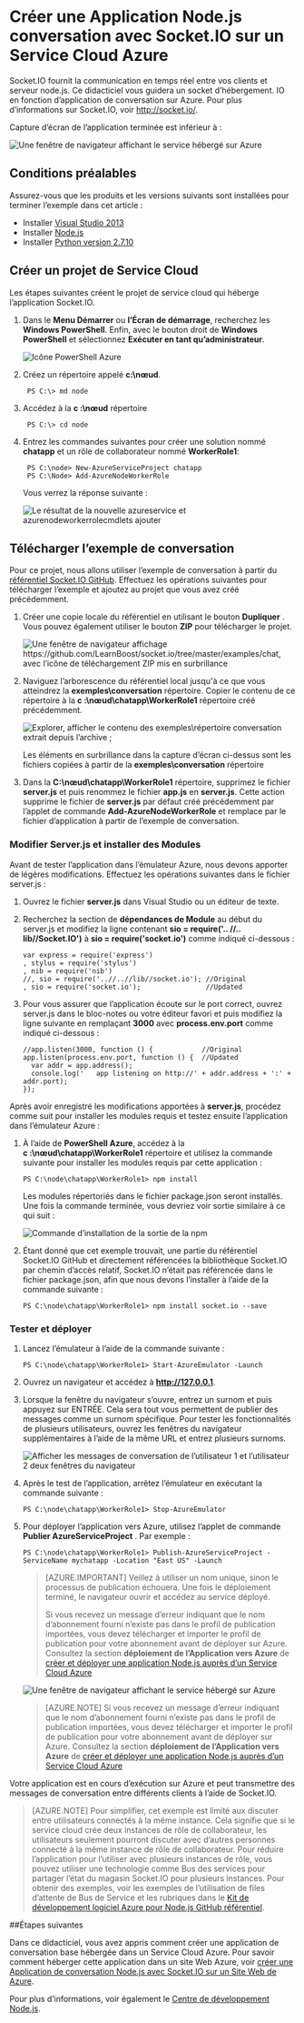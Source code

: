 <properties 
    pageTitle="Application Node.js à l’aide de Socket.io | Microsoft Azure" 
    description="Découvrez comment utiliser socket.io dans une application node.js hébergée sur Azure." 
    services="cloud-services" 
    documentationCenter="nodejs" 
    authors="rmcmurray" 
    manager="wpickett" 
    editor=""/>

<tags 
    ms.service="cloud-services" 
    ms.workload="tbd" 
    ms.tgt_pltfrm="na" 
    ms.devlang="nodejs" 
    ms.topic="article" 
    ms.date="08/11/2016" 
    ms.author="robmcm"/>

# <a name="build-a-nodejs-chat-application-with-socketio-on-an-azure-cloud-service"></a>Créer une Application Node.js conversation avec Socket.IO sur un Service Cloud Azure

Socket.IO fournit la communication en temps réel entre vos clients et serveur node.js. Ce didacticiel vous guidera un socket d’hébergement. IO en fonction d’application de conversation sur Azure. Pour plus d’informations sur Socket.IO, voir <http://socket.io/>.

Capture d’écran de l’application terminée est inférieur à :

![Une fenêtre de navigateur affichant le service hébergé sur Azure][completed-app]  

## <a name="prerequisites"></a>Conditions préalables

Assurez-vous que les produits et les versions suivants sont installées pour terminer l’exemple dans cet article :

* Installer [Visual Studio 2013](https://www.visualstudio.com/en-us/downloads/download-visual-studio-vs.aspx)
* Installer [Node.js](https://nodejs.org/download/)
* Installer [Python version 2.7.10](https://www.python.org/)

## <a name="create-a-cloud-service-project"></a>Créer un projet de Service Cloud

Les étapes suivantes créent le projet de service cloud qui héberge l’application Socket.IO.

1. Dans le **Menu Démarrer** ou **l’Écran de démarrage**, recherchez les **Windows PowerShell**. Enfin, avec le bouton droit de **Windows PowerShell** et sélectionnez **Exécuter en tant qu’administrateur**.

    ![Icône PowerShell Azure][powershell-menu]

2. Créez un répertoire appelé **c:\\nœud**. 
 
        PS C:\> md node

3. Accédez à la **c :\\nœud** répertoire
 
        PS C:\> cd node

4. Entrez les commandes suivantes pour créer une solution nommé **chatapp** et un rôle de collaborateur nommé **WorkerRole1**:

        PS C:\node> New-AzureServiceProject chatapp
        PS C:\Node> Add-AzureNodeWorkerRole

    Vous verrez la réponse suivante :

    ![Le résultat de la nouvelle azureservice et azurenodeworkerrolecmdlets ajouter](./media/cloud-services-nodejs-chat-app-socketio/socketio-1.png)

## <a name="download-the-chat-example"></a>Télécharger l’exemple de conversation

Pour ce projet, nous allons utiliser l’exemple de conversation à partir du [référentiel Socket.IO GitHub]. Effectuez les opérations suivantes pour télécharger l’exemple et ajoutez au projet que vous avez créé précédemment.

1.  Créer une copie locale du référentiel en utilisant le bouton **Dupliquer** . Vous pouvez également utiliser le bouton **ZIP** pour télécharger le projet.

    ![Une fenêtre de navigateur affichage https://github.com/LearnBoost/socket.io/tree/master/examples/chat, avec l’icône de téléchargement ZIP mis en surbrillance][chat-example-view]

3.  Naviguez l’arborescence du référentiel local jusqu'à ce que vous atteindrez la **exemples\\conversation** répertoire. Copier le contenu de ce répertoire à la **c :\\nœud\\chatapp\\WorkerRole1** répertoire créé précédemment.

    ![Explorer, afficher le contenu des exemples\\répertoire conversation extrait depuis l’archive ;][chat-contents]

    Les éléments en surbrillance dans la capture d’écran ci-dessus sont les fichiers copiées à partir de la **exemples\\conversation** répertoire

4.  Dans la **C:\\nœud\\chatapp\\WorkerRole1** répertoire, supprimez le fichier **server.js** et puis renommez le fichier **app.js** en **server.js**. Cette action supprime le fichier de **server.js** par défaut créé précédemment par l’applet de commande **Add-AzureNodeWorkerRole** et remplace par le fichier d’application à partir de l’exemple de conversation.

### <a name="modify-serverjs-and-install-modules"></a>Modifier Server.js et installer des Modules

Avant de tester l’application dans l’émulateur Azure, nous devons apporter de légères modifications. Effectuez les opérations suivantes dans le fichier server.js :

1.  Ouvrez le fichier **server.js** dans Visual Studio ou un éditeur de texte.

2.  Recherchez la section de **dépendances de Module** au début du server.js et modifiez la ligne contenant **sio = require('.. //.. lib//Socket.IO')** à **sio = require('socket.io')** comme indiqué ci-dessous :

        var express = require('express')
        , stylus = require('stylus')
        , nib = require('nib')
        //, sio = require('..//..//lib//socket.io'); //Original
        , sio = require('socket.io');                //Updated

3.  Pour vous assurer que l’application écoute sur le port correct, ouvrez server.js dans le bloc-notes ou votre éditeur favori et puis modifiez la ligne suivante en remplaçant **3000** avec **process.env.port** comme indiqué ci-dessous :

        //app.listen(3000, function () {            //Original
        app.listen(process.env.port, function () {  //Updated
          var addr = app.address();
          console.log('   app listening on http://' + addr.address + ':' + addr.port);
        });

Après avoir enregistré les modifications apportées à **server.js**, procédez comme suit pour installer les modules requis et testez ensuite l’application dans l’émulateur Azure :

1.  À l’aide de **PowerShell Azure**, accédez à la **c :\\nœud\\chatapp\\WorkerRole1** répertoire et utilisez la commande suivante pour installer les modules requis par cette application :

        PS C:\node\chatapp\WorkerRole1> npm install

    Les modules répertoriés dans le fichier package.json seront installés. Une fois la commande terminée, vous devriez voir sortie similaire à ce qui suit :

    ![Commande d’installation de la sortie de la npm][The-output-of-the-npm-install-command]

4.  Étant donné que cet exemple trouvait, une partie du référentiel Socket.IO GitHub et directement référencées la bibliothèque Socket.IO par chemin d’accès relatif, Socket.IO n’était pas référencée dans le fichier package.json, afin que nous devons l’installer à l’aide de la commande suivante :

        PS C:\node\chatapp\WorkerRole1> npm install socket.io --save

### <a name="test-and-deploy"></a>Tester et déployer

1.  Lancez l’émulateur à l’aide de la commande suivante :

        PS C:\node\chatapp\WorkerRole1> Start-AzureEmulator -Launch

2.  Ouvrez un navigateur et accédez à **http://127.0.0.1**.

3.  Lorsque la fenêtre du navigateur s’ouvre, entrez un surnom et puis appuyez sur ENTRÉE.
    Cela sera tout vous permettent de publier des messages comme un surnom spécifique. Pour tester les fonctionnalités de plusieurs utilisateurs, ouvrez les fenêtres du navigateur supplémentaires à l’aide de la même URL et entrez plusieurs surnoms.

    ![Afficher les messages de conversation de l’utilisateur 1 et l’utilisateur 2 deux fenêtres du navigateur](./media/cloud-services-nodejs-chat-app-socketio/socketio-8.png)

3.  Après le test de l’application, arrêtez l’émulateur en exécutant la commande suivante :

        PS C:\node\chatapp\WorkerRole1> Stop-AzureEmulator

4.  Pour déployer l’application vers Azure, utilisez l’applet de commande **Publier AzureServiceProject** . Par exemple :

        PS C:\node\chatapp\WorkerRole1> Publish-AzureServiceProject -ServiceName mychatapp -Location "East US" -Launch

    > [AZURE.IMPORTANT] Veillez à utiliser un nom unique, sinon le processus de publication échouera. Une fois le déploiement terminé, le navigateur ouvrir et accédez au service déployé.
    > 
    > Si vous recevez un message d’erreur indiquant que le nom d’abonnement fourni n’existe pas dans le profil de publication importées, vous devez télécharger et importer le profil de publication pour votre abonnement avant de déployer sur Azure. Consultez la section **déploiement de l’Application vers Azure** de [créer et déployer une application Node.js auprès d’un Service Cloud Azure](https://azure.microsoft.com/develop/nodejs/tutorials/getting-started/)

    ![Une fenêtre de navigateur affichant le service hébergé sur Azure][completed-app]

    > [AZURE.NOTE] Si vous recevez un message d’erreur indiquant que le nom d’abonnement fourni n’existe pas dans le profil de publication importées, vous devez télécharger et importer le profil de publication pour votre abonnement avant de déployer sur Azure. Consultez la section **déploiement de l’Application vers Azure** de [créer et déployer une application Node.js auprès d’un Service Cloud Azure](https://azure.microsoft.com/develop/nodejs/tutorials/getting-started/)

Votre application est en cours d’exécution sur Azure et peut transmettre des messages de conversation entre différents clients à l’aide de Socket.IO.

> [AZURE.NOTE] Pour simplifier, cet exemple est limité aux discuter entre utilisateurs connectés à la même instance. Cela signifie que si le service cloud crée deux instances de rôle de collaborateur, les utilisateurs seulement pourront discuter avec d’autres personnes connecté à la même instance de rôle de collaborateur. Pour réduire l’application pour l’utiliser avec plusieurs instances de rôle, vous pouvez utiliser une technologie comme Bus des services pour partager l’état du magasin Socket.IO pour plusieurs instances. Pour obtenir des exemples, voir les exemples de l’utilisation de files d’attente de Bus de Service et les rubriques dans le [Kit de développement logiciel Azure pour Node.js GitHub référentiel](https://github.com/WindowsAzure/azure-sdk-for-node).

##<a name="next-steps"></a>Étapes suivantes

Dans ce didacticiel, vous avez appris comment créer une application de conversation base hébergée dans un Service Cloud Azure. Pour savoir comment héberger cette application dans un site Web Azure, voir [créer une Application de conversation Node.js avec Socket.IO sur un Site Web de Azure][chatwebsite].

Pour plus d’informations, voir également le [Centre de développement Node.js](/develop/nodejs/).

  [chatwebsite]: /develop/nodejs/tutorials/website-using-socketio/

  [Azure SLA]: http://www.windowsazure.com/support/sla/
  [Azure SDK for Node.js GitHub repository]: https://github.com/WindowsAzure/azure-sdk-for-node
  [completed-app]: ./media/cloud-services-nodejs-chat-app-socketio/socketio-10.png
  [Azure SDK for Node.js]: https://www.windowsazure.com/develop/nodejs/
  [Node.js Web Application]: https://www.windowsazure.com/develop/nodejs/tutorials/getting-started/
  [Référentiel Socket.IO GitHub]: https://github.com/LearnBoost/socket.io/tree/0.9.14
  [Azure Considerations]: #windowsazureconsiderations
  [Hosting the Chat Example in a Worker Role]: #hostingthechatexampleinawebrole
  [Summary and Next Steps]: #summary
  [powershell-menu]: ./media/cloud-services-nodejs-chat-app-socketio/azure-powershell-start.png

  [chat example]: https://github.com/LearnBoost/socket.io/tree/master/examples/chat
  [chat-example-view]: ./media/cloud-services-nodejs-chat-app-socketio/socketio-22.png
  
  
  [chat-contents]: ./media/cloud-services-nodejs-chat-app-socketio/socketio-5.png
  [The-output-of-the-npm-install-command]: ./media/cloud-services-nodejs-chat-app-socketio/socketio-7.png
  [The output of the Publish-AzureService command]: ./media/cloud-services-nodejs-chat-app-socketio/socketio-9.png
  
 

